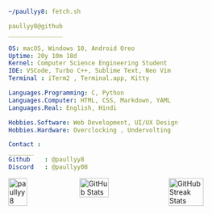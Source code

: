 ```yaml
~/paullyy8: fetch.sh
```

```yaml
paullyy8@github
_______________

OS: macOS, Windows 10, Android Oreo
Uptime: 20y 10m 18d   
Kernel: Computer Science Engineering Student  
IDE: VSCode, Turbo C++, Sublime Text, Neo Vim
Terminal : iTerm2 , Terminal.app, Kitty

Languages.Programming: C, Python  
Languages.Computer: HTML, CSS, Markdown, YAML  
Languages.Real: English, Hindi

Hobbies.Software: Web Development, UI/UX Design  
Hobbies.Hardware: Overclocking , Undervolting

Contact : 
_______
Github    : @paullyy8
Discord   : @paullyy08

```
<div style="display: flex; flex-direction: row; justify-content: space-between;">
  <!-- Most Used Languages -->
  <img src="https://github-readme-stats.vercel.app/api/top-langs?username=paullyy8&show_icons=true&locale=en&layout=compact&theme=dark&hide_border=true" style="width: 27%;" alt="paullyy8" />

  <!-- GitHub Stats -->
  <img src="https://github-readme-stats.vercel.app/api?username=paullyy8&theme=dark&hide_border=true&include_all_commits=true&count_private=true" style="width: 34%;" alt="GitHub Stats"/>

  <!-- GitHub Streak Stats -->
  <img src="https://github-readme-streak-stats.herokuapp.com/?user=paullyy8&theme=dark&hide_border=true" style="width: 37%;" alt="GitHub Streak Stats"/>
</div>
